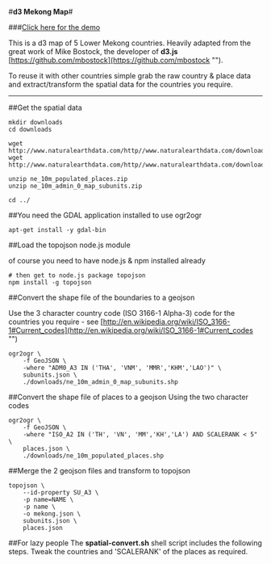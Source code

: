 #**d3 Mekong Map**#

###[Click here for the demo](http://ianscrivener.github.io/d3-mekong-map/ "")

This is a d3 map of 5 Lower Mekong countries. Heavily adapted from the great work of Mike Bostock, the developer of **d3.js** [https://github.com/mbostock](https://github.com/mbostock "").

To reuse it with other countries simple grab the raw country & place data and extract/transform the spatial data for the countries you require.

<hr/>



##Get the spatial data


	mkdir downloads
	cd downloads
	
	wget http://www.naturalearthdata.com/http//www.naturalearthdata.com/download/10m/cultural/ne_10m_admin_0_map_subunits.zip
	wget http://www.naturalearthdata.com/http//www.naturalearthdata.com/download/10m/cultural/ne_10m_populated_places.zip

	unzip ne_10m_populated_places.zip 
	unzip ne_10m_admin_0_map_subunits.zip

	cd ../

##You need the GDAL application installed to use ogr2ogr

	apt-get install -y gdal-bin

##Load the topojson node.js module

of course you need to have node.js & npm installed already

	# then get to node.js package topojson
	npm install -g topojson



##Convert the shape file of the boundaries to a geojson

Use the 3 character country code (ISO 3166-1 Alpha-3) code for the countries you require - see [http://en.wikipedia.org/wiki/ISO_3166-1#Current_codes](http://en.wikipedia.org/wiki/ISO_3166-1#Current_codes "")

    ogr2ogr \
    	-f GeoJSON \
    	-where "ADM0_A3 IN ('THA', 'VNM', 'MMR','KHM','LAO')" \
    	subunits.json \
    	./downloads/ne_10m_admin_0_map_subunits.shp

##Convert the shape file of places to a geojson
Using the two character codes 

    ogr2ogr \
    	-f GeoJSON \
    	-where "ISO_A2 IN ('TH', 'VN', 'MM','KH','LA') AND SCALERANK < 5" \
    	places.json \
    	./downloads/ne_10m_populated_places.shp

##Merge the 2 geojson files and transform to topojson
 
    topojson \
    	--id-property SU_A3 \
    	-p name=NAME \
    	-p name \
    	-o mekong.json \
    	subunits.json \
    	places.json
    	
##For lazy people
The **spatial-convert.sh** shell script includes the following steps. Tweak the countries and 'SCALERANK' of the places as required.
